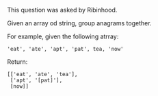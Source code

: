 This question was asked by Ribinhood. 

Given an array od string, group anagrams together.  

For example,  given the following atrray:   
```
'eat', 'ate', 'apt', 'pat', tea, 'now'
```

Return\:


```
[['eat', 'ate', 'tea'], 
 ['apt', '[pat]'], 
 [now]]
```